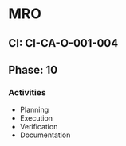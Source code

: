 # MRO

## CI: CI-CA-O-001-004
## Phase: 10

### Activities
- Planning
- Execution
- Verification
- Documentation
